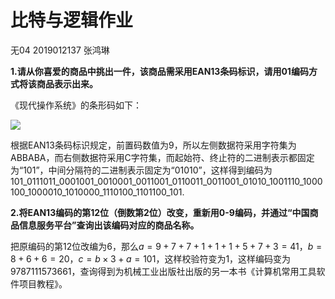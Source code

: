 # 比特与逻辑作业

无04  2019012137  张鸿琳

**1.请从你喜爱的商品中挑出一件，该商品需采用EAN13条码标识，请用01编码方式将该商品表示出来。**

《现代操作系统》的条形码如下：

![](C:\Users\惠普\Desktop\424aaa39ad296f638a235f8766815c1.jpg)

根据EAN13条码标识规定，前置码数值为9，所以左侧数据符采用字符集为ABBABA，而右侧数据符采用C字符集，而起始符、终止符的二进制表示都固定为“101”，中间分隔符的二进制表示固定为“01010”，这样得到编码为101_0111011_0001001_0010001_0011001_0110011_0011001_01010_1001110_1000100_1000010_1010000_1110100_1101100_101.

**2.将EAN13编码的第12位（倒数第2位）改变，重新用0-9编码，并通过“中国商品信息服务平台”查询出该编码对应的商品名称。**

把原编码的第12位改编为6，那么$a=9+7+7+1+1+1+5+7+3=41$，$b=8+6+6=20$，$c=b\times3+a=101$，这样校验符变为$1$，这样编码变为9787111573661，查询得到为机械工业出版社出版的另一本书《计算机常用工具软件项目教程》。

